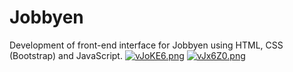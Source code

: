 # Jobbyen
Development of front-end interface for Jobbyen using HTML, CSS (Bootstrap) and JavaScript.
[![vJoKE6.png](https://b.imge.to/2019/12/17/vJoKE6.png)](https://imge.to/i/vJoKE6)
[![vJx6Z0.png](https://b.imge.to/2019/12/17/vJx6Z0.png)](https://imge.to/i/vJx6Z0)
